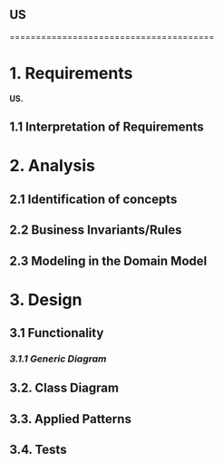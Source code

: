 ## US
=======================================

# 1. Requirements

**US.**

## 1.1 Interpretation of Requirements


# 2. Analysis

## 2.1 Identification of concepts


## 2.2 Business Invariants/Rules

## 2.3 Modeling in the Domain Model


# 3. Design

## 3.1 Functionality

### _3.1.1 Generic Diagram_

## 3.2. Class Diagram


## 3.3. Applied Patterns

## 3.4. Tests
